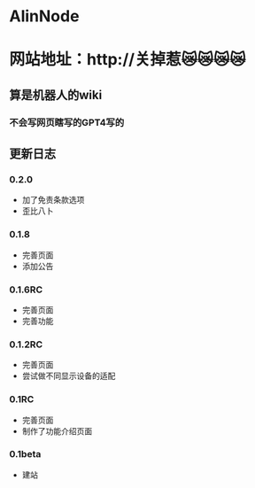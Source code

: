 # AlinNode
# 网站地址：http://关掉惹😿😿😿😿
## 算是机器人的wiki
### 不会写网页瞎写的GPT4写的


## 更新日志

 ### 0.2.0
- 加了免责条款选项
- 歪比八卜

 ### 0.1.8
- 完善页面
- 添加公告

 ### 0.1.6RC
- 完善页面
- 完善功能

 ### 0.1.2RC
- 完善页面
- 尝试做不同显示设备的适配

 ### 0.1RC
- 完善页面
- 制作了功能介绍页面

 ### 0.1beta
- 建站
  
